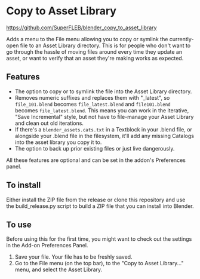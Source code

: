 # Copy to Asset Library

https://github.com/SuperFLEB/blender_copy_to_asset_library

Adds a menu to the File menu allowing you to copy or symlink the currently-open file to an Asset Library directory. This
is for people who don't want to go through the hassle of moving files around every time they update an asset, or want to
verify that an asset they're making works as expected.

## Features

* The option to copy or to symlink the file into the Asset Library directory.
* Removes numeric suffixes and replaces them with "_latest", so `file_101.blend` becomes `file_latest.blend` and
  `file101.blend` becomes `file_latest.blend`. This means you can work in the iterative, "Save Incremental" style,
  but not have to file-manage your Asset Library and clean out old iterations.
* If there's a `blender_assets.cats.txt` in a Textblock in your .blend file, or alongside your .blend file in the
  filesystem, it'll add any missing Catalogs into the asset library you copy it to.
* The option to back up prior existing files or just live dangerously.

All these features are optional and can be set in the addon's Preferences panel. 

## To install

Either install the ZIP file from the release or clone this repository and use the
build_release.py script to build a ZIP file that you can install into Blender.

## To use

Before using this for the first time, you might want to check out the settings in the Add-on Preferences Panel.

1. Save your file. Your file has to be freshly saved.
2. Go to the File menu (on the top bar), to the "Copy to Asset Library..." menu, and select the Asset Library.

